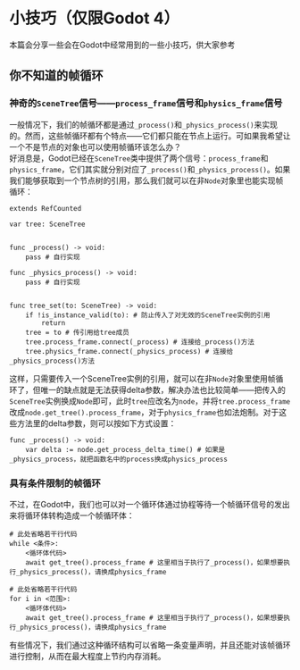 # 小技巧（仅限Godot 4）
本篇会分享一些会在Godot中经常用到的一些小技巧，供大家参考

## 你不知道的帧循环
### 神奇的`SceneTree`信号——`process_frame`信号和`physics_frame`信号
一般情况下，我们的帧循环都是通过`_process()`和`_physics_process()`来实现的。然而，这些帧循环都有个特点——它们都只能在节点上运行。可如果我希望让一个不是节点的对象也可以使用帧循环该怎么办？  
好消息是，Godot已经在`SceneTree`类中提供了两个信号：`process_frame`和`physics_frame`，它们其实就分别对应了`_process()`和`_physics_process()`。如果我们能够获取到一个节点树的引用，那么我们就可以在非`Node`对象里也能实现帧循环：
```GDScript
extends RefCounted

var tree: SceneTree


func _process() -> void:
    pass # 自行实现

func _physics_process() -> void:
    pass # 自行实现


func tree_set(to: SceneTree) -> void:
    if !is_instance_valid(to): # 防止传入了对无效的SceneTree实例的引用
        return
    tree = to # 传引用给tree成员
    tree.process_frame.connect(_process) # 连接给_process()方法
    tree.physics_frame.connect(_physics_process) # 连接给_physics_process()方法
```
这样，只需要传入一个SceneTree实例的引用，就可以在非`Node`对象里使用帧循环了，但唯一的缺点就是无法获得delta参数，解决办法也比较简单——把传入的`SceneTree`实例换成`Node`即可，此时`tree`应改名为`node`，并将`tree.process_frame`改成`node.get_tree().process_frame`，对于`physics_frame`也如法炮制。对于这些方法里的delta参数，则可以按如下方式设置：
```GDScript
func _process() -> void:
    var delta := node.get_process_delta_time() # 如果是_physics_process，就把函数名中的process换成physics_process
```
### 具有条件限制的帧循环
不过，在Godot中，我们也可以对一个循环体通过协程等待一个帧循环信号的发出来将循环体转构造成一个帧循环体：
```GDScript
# 此处省略若干行代码
while <条件>:
    <循环体代码>
    await get_tree().process_frame # 这里相当于执行了_process()，如果想要执行_physics_process()，请换成physics_frame
```
```GDScript
# 此处省略若干行代码
for i in <范围>:
    <循环体代码>
    await get_tree().process_frame # 这里相当于执行了_process()，如果想要执行_physics_process()，请换成physics_frame
```
有些情况下，我们通过这种循环结构可以省略一条变量声明，并且还能对该帧循环进行控制，从而在最大程度上节约内存消耗。
